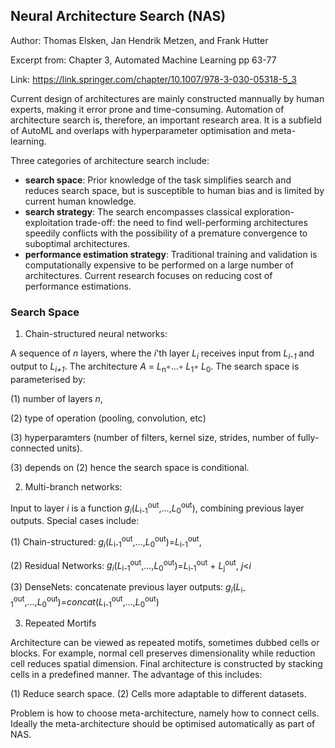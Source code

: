 ## Neural Architecture Search (NAS)

Author: Thomas Elsken, Jan Hendrik Metzen, and Frank Hutter

Excerpt from: Chapter 3, Automated Machine Learning pp 63-77

Link: https://link.springer.com/chapter/10.1007/978-3-030-05318-5_3

Current design of architectures are mainly constructed mannually by human experts, making it error prone and time-consuming. Automation of architecture search is, therefore, an important research area. It is a subfield of AutoML and overlaps with hyperparameter optimisation and meta-learning.

Three categories of architecture search include:
- **search space**: Prior knowledge of the task simplifies search and reduces search space, but is susceptible to human bias and is limited by current human knowledge.
- **search strategy**: The search encompasses classical exploration-exploitation trade-off: the need to find well-performing architectures speedily conflicts with the possibility of a premature convergence to suboptimal architectures.
- **performance estimation strategy**: Traditional training and validation is computationally expensive to be performed on a large number of architectures. Current research focuses on reducing cost of performance estimations.

### Search Space

1) Chain-structured neural networks:

A sequence of _n_ layers, where the _i_'th layer _L<sub>i</sub>_ receives input from _L<sub>i-1</sub>_ and output to _L<sub>i+1</sub>_. The architecture _A_ = _L_<sub>n</sub>◦...◦ _L_<sub>1</sub>◦ _L_<sub>0</sub>. The search space is parameterised by:

(1) number of layers _n_, 

(2) type of operation (pooling, convolution, etc) 

(3) hyperparamters (number of filters, kernel size, strides, number of fully-connected units). 

(3) depends on (2) hence the search space is conditional.

2) Multi-branch networks:

Input to layer _i_ is a function _g<sub>i</sub>_(_L_<sub>i-1</sub><sup>out</sup>,...,_L_<sub>0</sub><sup>out</sup>), combining previous layer outputs. Special cases include: 

(1) Chain-structured: _g<sub>i</sub>_(_L_<sub>i-1</sub><sup>out</sup>,...,_L_<sub>0</sub><sup>out</sup>)=_L_<sub>i-1</sub><sup>out</sup>, 

(2) Residual Networks: _g<sub>i</sub>_(_L_<sub>i-1</sub><sup>out</sup>,...,_L_<sub>0</sub><sup>out</sup>)=_L_<sub>i-1</sub><sup>out</sup> + _L_<sub>j</sub><sup>out</sup>, _j_<_i_ 

(3) DenseNets: concatenate previous layer outputs: _g<sub>i</sub>_(_L_<sub>i-1</sub><sup>out</sup>,...,_L_<sub>0</sub><sup>out</sup>)=_concat_(_L_<sub>i-1</sub><sup>out</sup>,...,_L_<sub>0</sub><sup>out</sup>)

3) Repeated Mortifs

Architecture can be viewed as repeated motifs, sometimes dubbed cells or blocks. For example, normal cell preserves dimensionality while reduction cell reduces spatial dimension. Final architecture is constructed by stacking cells in a predefined manner. The advantage of this includes:

(1) Reduce search space.
(2) Cells more adaptable to different datasets.

Problem is how to choose meta-architecture, namely how to connect cells. Ideally the meta-architecture should be optimised automatically as part of NAS.

